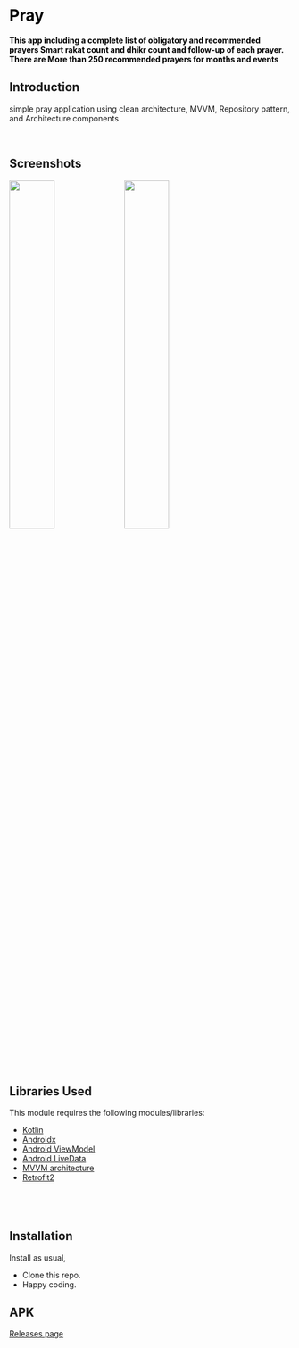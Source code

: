 <h1><span style="color: #000000;"><strong>Pray</strong></span></h1>
<p><span style="color: #000000;"><strong><span class="HwtZe" lang="en"><span class="jCAhz ChMk0b"><span class="ryNqvb">This app including a complete list of obligatory and recommended prayers</span></span> <span class="jCAhz ChMk0b"><span class="ryNqvb">Smart rakat count and dhikr count and follow-up of each prayer</span></span>. There are <span class="jCAhz ChMk0b"><span class="ryNqvb">More than 250 recommended prayers for months and events</span></span></span></strong></span></p>
<h2 dir="auto" tabindex="-1" data-react-autofocus="true"><a id="user-content-introduction" class="anchor" tabindex="-1" href="https://github.com/OmneyaOsman/Movie-Zone#introduction"></a>Introduction</h2>
<p>simple pray application using clean architecture, MVVM, Repository pattern, and Architecture components</p>
<p>&nbsp;</p>
<h2 dir="auto" tabindex="-1" data-react-autofocus="true">Screenshots</h2>
<img src = "https://github.com/MostafaBorjali/Pray/assets/13332751/c224ca88-747b-4f9c-9b7c-4139e8e104dc" width = "40%"></img>           <img src = "https://github.com/MostafaBorjali/Pray/assets/13332751/a280592a-b30a-43a5-ba9d-8db5a29a72b3" width = "40%"></img>
<p>&nbsp;</p>
<h2 dir="auto" tabindex="-1">Libraries Used</h2>
<p dir="auto">This module requires the following modules/libraries:</p>
<ul dir="auto">
<li><a href="https://kotlinlang.org" rel="nofollow">Kotlin</a></li>
<li><a href="https://developer.android.com/jetpack/androidx" rel="nofollow">Androidx</a></li>
<li><a href="https://developer.android.com/topic/libraries/architecture/viewmodel" rel="nofollow">Android ViewModel</a></li>
<li><a href="https://developer.android.com/topic/libraries/architecture/livedata" rel="nofollow">Android LiveData</a></li>
<li><a href="https://developer.android.com/jetpack/docs/guide" rel="nofollow">MVVM architecture</a></li>
<li><a href="https://medium.com/mindorks/how-to-make-complex-requests-simple-with-rxjava-in-kotlin-ccec004c5d10" rel="nofollow">Retrofit2</a></li>
</ul>
<h2 dir="auto" tabindex="-1">&nbsp;</h2>
<h2 dir="auto" tabindex="-1">Installation</h2>
<p dir="auto">Install as usual,</p>
<ul dir="auto">
<li>Clone this repo.</li>
<li>Happy coding.</li>
</ul>
<h2 dir="auto" tabindex="-1">APK</h2>
<p dir="auto"><a href="https://cafebazaar.ir/app/com.borjali.mostafa.pray" rel="nofollow">Releases page</a></p>
